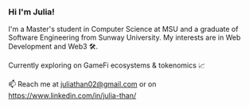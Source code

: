 ### Hi I'm Julia! 

I'm a Master's student in Computer Science at MSU and a graduate of Software Engineering from Sunway University. My interests are in Web Development and Web3 🛠.

Currently exploring on GameFi ecosystems & tokenomics 📈

📫 Reach me at juliathan02@gmail.com or on https://www.linkedin.com/in/julia-than/


